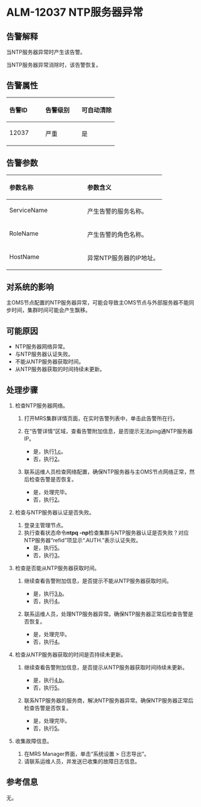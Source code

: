 # ALM-12037 NTP服务器异常<a name="alm_12037"></a>

## 告警解释<a name="zh-cn_topic_0191813878_section60608953165225"></a>

当NTP服务器异常时产生该告警。

当NTP服务器异常消除时，该告警恢复。

## 告警属性<a name="zh-cn_topic_0191813878_section5401937165252"></a>

<a name="zh-cn_topic_0191813878_table63114479165218"></a>
<table><thead align="left"><tr id="zh-cn_topic_0191813878_row8043489165218"><th class="cellrowborder" valign="top" width="33.33333333333333%" id="mcps1.1.4.1.1"><p id="zh-cn_topic_0191813878_p47542853165218"><a name="zh-cn_topic_0191813878_p47542853165218"></a><a name="zh-cn_topic_0191813878_p47542853165218"></a><strong id="zh-cn_topic_0191813878_b25232496165218"><a name="zh-cn_topic_0191813878_b25232496165218"></a><a name="zh-cn_topic_0191813878_b25232496165218"></a>告警ID</strong></p>
</th>
<th class="cellrowborder" valign="top" width="33.33333333333333%" id="mcps1.1.4.1.2"><p id="zh-cn_topic_0191813878_p30566310165218"><a name="zh-cn_topic_0191813878_p30566310165218"></a><a name="zh-cn_topic_0191813878_p30566310165218"></a><strong id="zh-cn_topic_0191813878_b6661339165218"><a name="zh-cn_topic_0191813878_b6661339165218"></a><a name="zh-cn_topic_0191813878_b6661339165218"></a>告警级别</strong></p>
</th>
<th class="cellrowborder" valign="top" width="33.33333333333333%" id="mcps1.1.4.1.3"><p id="zh-cn_topic_0191813878_p2697564165218"><a name="zh-cn_topic_0191813878_p2697564165218"></a><a name="zh-cn_topic_0191813878_p2697564165218"></a><strong id="zh-cn_topic_0191813878_b24278083165218"><a name="zh-cn_topic_0191813878_b24278083165218"></a><a name="zh-cn_topic_0191813878_b24278083165218"></a>可自动清除</strong></p>
</th>
</tr>
</thead>
<tbody><tr id="zh-cn_topic_0191813878_row17176163165218"><td class="cellrowborder" valign="top" width="33.33333333333333%" headers="mcps1.1.4.1.1 "><p id="zh-cn_topic_0191813878_p49091925165218"><a name="zh-cn_topic_0191813878_p49091925165218"></a><a name="zh-cn_topic_0191813878_p49091925165218"></a>12037</p>
</td>
<td class="cellrowborder" valign="top" width="33.33333333333333%" headers="mcps1.1.4.1.2 "><p id="zh-cn_topic_0191813878_p17023004165218"><a name="zh-cn_topic_0191813878_p17023004165218"></a><a name="zh-cn_topic_0191813878_p17023004165218"></a>严重</p>
</td>
<td class="cellrowborder" valign="top" width="33.33333333333333%" headers="mcps1.1.4.1.3 "><p id="zh-cn_topic_0191813878_p36686112165218"><a name="zh-cn_topic_0191813878_p36686112165218"></a><a name="zh-cn_topic_0191813878_p36686112165218"></a>是</p>
</td>
</tr>
</tbody>
</table>

## 告警参数<a name="zh-cn_topic_0191813878_section48258803165258"></a>

<a name="zh-cn_topic_0191813878_table34848141165218"></a>
<table><thead align="left"><tr id="zh-cn_topic_0191813878_row55944492165218"><th class="cellrowborder" valign="top" width="50%" id="mcps1.1.3.1.1"><p id="zh-cn_topic_0191813878_p35209974165218"><a name="zh-cn_topic_0191813878_p35209974165218"></a><a name="zh-cn_topic_0191813878_p35209974165218"></a><strong id="zh-cn_topic_0191813878_b48454312165218"><a name="zh-cn_topic_0191813878_b48454312165218"></a><a name="zh-cn_topic_0191813878_b48454312165218"></a>参数名称</strong></p>
</th>
<th class="cellrowborder" valign="top" width="50%" id="mcps1.1.3.1.2"><p id="zh-cn_topic_0191813878_p32485204165218"><a name="zh-cn_topic_0191813878_p32485204165218"></a><a name="zh-cn_topic_0191813878_p32485204165218"></a><strong id="zh-cn_topic_0191813878_b23931384165218"><a name="zh-cn_topic_0191813878_b23931384165218"></a><a name="zh-cn_topic_0191813878_b23931384165218"></a>参数含义</strong></p>
</th>
</tr>
</thead>
<tbody><tr id="zh-cn_topic_0191813878_row14055864165218"><td class="cellrowborder" valign="top" width="50%" headers="mcps1.1.3.1.1 "><p id="zh-cn_topic_0191813878_p64783229165218"><a name="zh-cn_topic_0191813878_p64783229165218"></a><a name="zh-cn_topic_0191813878_p64783229165218"></a>ServiceName</p>
</td>
<td class="cellrowborder" valign="top" width="50%" headers="mcps1.1.3.1.2 "><p id="zh-cn_topic_0191813878_p12950219165218"><a name="zh-cn_topic_0191813878_p12950219165218"></a><a name="zh-cn_topic_0191813878_p12950219165218"></a>产生告警的服务名称。</p>
</td>
</tr>
<tr id="zh-cn_topic_0191813878_row49443108165218"><td class="cellrowborder" valign="top" width="50%" headers="mcps1.1.3.1.1 "><p id="zh-cn_topic_0191813878_p45468817165218"><a name="zh-cn_topic_0191813878_p45468817165218"></a><a name="zh-cn_topic_0191813878_p45468817165218"></a>RoleName</p>
</td>
<td class="cellrowborder" valign="top" width="50%" headers="mcps1.1.3.1.2 "><p id="zh-cn_topic_0191813878_p59095579165218"><a name="zh-cn_topic_0191813878_p59095579165218"></a><a name="zh-cn_topic_0191813878_p59095579165218"></a>产生告警的角色名称。</p>
</td>
</tr>
<tr id="zh-cn_topic_0191813878_row62098166165218"><td class="cellrowborder" valign="top" width="50%" headers="mcps1.1.3.1.1 "><p id="zh-cn_topic_0191813878_p63895541165218"><a name="zh-cn_topic_0191813878_p63895541165218"></a><a name="zh-cn_topic_0191813878_p63895541165218"></a>HostName</p>
</td>
<td class="cellrowborder" valign="top" width="50%" headers="mcps1.1.3.1.2 "><p id="zh-cn_topic_0191813878_p8156357165218"><a name="zh-cn_topic_0191813878_p8156357165218"></a><a name="zh-cn_topic_0191813878_p8156357165218"></a>异常NTP服务器的IP地址。</p>
</td>
</tr>
</tbody>
</table>

## 对系统的影响<a name="zh-cn_topic_0191813878_section1946313416537"></a>

主OMS节点配置的NTP服务器异常，可能会导致主OMS节点与外部服务器不能同步时间，集群时间可能会产生飘移。

## 可能原因<a name="zh-cn_topic_0191813878_section9993405165311"></a>

-   NTP服务器网络异常。
-   与NTP服务器认证失败。
-   不能从NTP服务器获取时间。
-   从NTP服务器获取的时间持续未更新。

## 处理步骤<a name="zh-cn_topic_0191813878_section24122194165316"></a>

1.  检查NTP服务器网络。
    1.  打开MRS集群详情页面，在实时告警列表中，单击此告警所在行。
    2.  在“告警详情”区域，查看告警附加信息，是否提示无法ping通NTP服务器IP。
        -   是，执行[1.c](#zh-cn_topic_0191813878_li1632254917016)。
        -   否，执行[2](#zh-cn_topic_0191813878_li39341571165349)。

    3.  <a name="zh-cn_topic_0191813878_li1632254917016"></a>联系运维人员检查网络配置，确保NTP服务器与主OMS节点网络正常，然后检查告警是否恢复。
        -   是，处理完毕。
        -   否，执行[2](#zh-cn_topic_0191813878_li39341571165349)。

2.  <a name="zh-cn_topic_0191813878_li39341571165349"></a>检查与NTP服务器认证是否失败。
    1.  登录主管理节点。
    2.  执行查看状态命令**ntpq -np**检查集群与NTP服务器认证是否失败？对应NTP服务器“refid”项显示“.AUTH.”表示认证失败。
        -   是，执行[5](#zh-cn_topic_0191813878_li572522141314)。
        -   否，执行[3](#zh-cn_topic_0191813878_li1771406117437)。

3.  <a name="zh-cn_topic_0191813878_li1771406117437"></a>检查是否能从NTP服务器获取时间。
    1.  继续查看告警附加信息，是否提示不能从NTP服务器获取时间。
        -   是，执行[3.b](#zh-cn_topic_0191813878_li3545109317619)。
        -   否，执行[4](#zh-cn_topic_0191813878_li2737952217524)。

    2.  <a name="zh-cn_topic_0191813878_li3545109317619"></a>联系运维人员，处理NTP服务器异常。确保NTP服务器正常后检查告警是否恢复。
        -   是，处理完毕。
        -   否，执行[4](#zh-cn_topic_0191813878_li2737952217524)。

4.  <a name="zh-cn_topic_0191813878_li2737952217524"></a>检查从NTP服务器获取的时间是否持续未更新。
    1.  继续查看告警附加信息，是否提示从NTP服务器获取时间持续未更新。
        -   是，执行[4.b](#zh-cn_topic_0191813878_li6014697617721)。
        -   否，执行[5](#zh-cn_topic_0191813878_li572522141314)。

    2.  <a name="zh-cn_topic_0191813878_li6014697617721"></a>联系NTP服务器的服务商，解决NTP服务器异常。确保NTP服务器正常后检查告警是否恢复。
        -   是，处理完毕。
        -   否，执行[5](#zh-cn_topic_0191813878_li572522141314)。

5.  <a name="zh-cn_topic_0191813878_li572522141314"></a>收集故障信息。
    1.  在MRS Manager界面，单击“系统设置 \> 日志导出”。
    2.  请联系运维人员，并发送已收集的故障日志信息。


## 参考信息<a name="zh-cn_topic_0191813878_section5597720165321"></a>

无。

